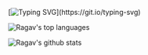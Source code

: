 [![Typing SVG](https://readme-typing-svg.herokuapp.com?color=eb6f92&lines=Hello+my+name+is+Ragava+Krishnan!)](https://git.io/typing-svg)

![Ragav's top languages](https://github-readme-stats.vercel.app/api/top-langs/?username=ragavakrishnanns13&theme=synthwave)

![Ragav's github stats](https://github-readme-stats.vercel.app/api?username=ragavakrishnanns13&theme=synthwave)

